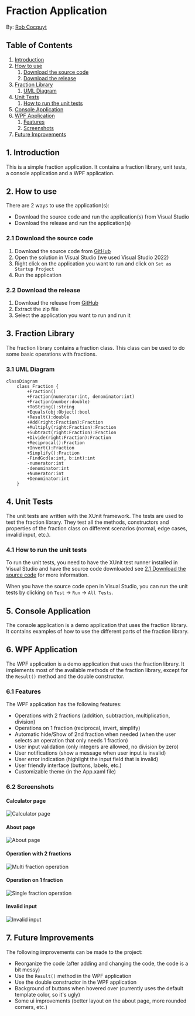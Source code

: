 # Fraction Application

By: [Rob Cocquyt](https://github.com/Robbedoes24)

## Table of Contents

1. [Introduction](#1-introduction)
2. [How to use](#2-how-to-use)
    1. [Download the source code](#21-download-the-source-code)
    2. [Download the release](#22-download-the-release)
3. [Fraction Library](#3-fraction-library)
    1. [UML Diagram](#31-uml-diagram)
4. [Unit Tests](#4-unit-tests)
    1. [How to run the unit tests](#41-how-to-run-the-unit-tests)
5. [Console Application](#5-console-application)
6. [WPF Application](#6-wpf-application)
    1. [Features](#61-features)
    2. [Screenshots](#62-screenshots)
7. [Future Improvements](#7-future-improvements)

## 1. Introduction

This is a simple fraction application. It contains a fraction library, unit tests, a console application and a WPF application.

## 2. How to use

There are 2 ways to use the application(s):

- Download the source code and run the application(s) from Visual Studio
- Download the release and run the application(s)

### 2.1 Download the source code

1. Download the source code from [GitHub](https://github.com/vives-oop1-2023/fraction-application-with-unit-tests-Robbedoes24)
2. Open the solution in Visual Studio (we used Visual Studio 2022)
3. Right click on the application you want to run and click on `Set as Startup Project`
4. Run the application

### 2.2 Download the release

1. Download the release from [GitHub](https://github.com/vives-oop1-2023/fraction-application-with-unit-tests-Robbedoes24)
2. Extract the zip file
3. Select the application you want to run and run it

## 3. Fraction Library

The fraction library contains a fraction class. This class can be used to do some basic operations with fractions.

### 3.1 UML Diagram

```mermaid
classDiagram
    class Fraction {
        +Fraction()
        +Fraction(numerator:int, denominator:int)
        +Fraction(number:double)
        +ToString():string
        +Equals(obj:Object):bool
        +Result():double
        +Add(right:Fraction):Fraction
        +Multiply(right:Fraction):Fraction
        +Subtract(right:Fraction):Fraction
        +Divide(right:Fraction):Fraction
        +Reciprocal():Fraction
        +Invert():Fraction
        +Simplify():Fraction
        -FindGcd(a:int, b:int):int
        -numerator:int
        -denominator:int
        +Numerator:int
        +Denominator:int
    }
```

## 4. Unit Tests

The unit tests are written with the XUnit framework.
The tests are used to test the fraction library.
They test all the methods, constructors and properties of the fraction class on different scenarios (normal, edge cases, invalid input, etc.).

### 4.1 How to run the unit tests

To run the unit tests, you need to have the XUnit test runner installed in Visual Studio and have the source code downloaded see [2.1 Download the source code](#21-download-the-source-code) for more information.

When you have the source code open in Visual Studio, you can run the unit tests by clicking on `Test` -> `Run` -> `All Tests`.

## 5. Console Application

The console application is a demo application that uses the fraction library.
It contains examples of how to use the different parts of the fraction library.

## 6. WPF Application

The WPF application is a demo application that uses the fraction library.
It implements most of the available methods of the fraction library, except for the `Result()` method and the double constructor.

### 6.1 Features

The WPF application has the following features:

- Operations with 2 fractions (addition, subtraction, multiplication, division)
- Operations on 1 fraction (reciprocal, invert, simplify)
- Automatic hide/Show of 2nd fraction when needed (when the user selects an operation that only needs 1 fraction)
- User input validation (only integers are allowed, no division by zero)
- User notifications (show a message when user input is invalid)
- User error indication (highlight the input field that is invalid)
- User friendly interface (buttons, labels, etc.)
- Customizable theme (in the App.xaml file)

### 6.2 Screenshots

#### Calculator page

![Calculator page](./img/calculator.PNG)

#### About page

![About page](./img/about.PNG)

#### Operation with 2 fractions

![Multi fraction operation](./img/multiple_fractions.PNG)

#### Operation on 1 fraction

![Single fraction operation](./img/single_fraction.PNG)

#### Invalid input

![Invalid input](./img/invalid.PNG)

## 7. Future Improvements

The following improvements can be made to the project:

- Reorganize the code (after adding and changing the code, the code is a bit messy)
- Use the `Result()` method in the WPF application
- Use the double constructor in the WPF application
- Background of buttons when hovered over (currently uses the default template color, so it's ugly)
- Some ui improvements (better layout on the about page, more rounded corners, etc.)
